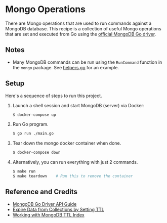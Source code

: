 # Mongo Operations

There are Mongo operations that are used to run commands against a MongoDB database. This recipe is a collection of useful Mongo operations that are set and executed from Go using the [official MongoDB Go driver](https://github.com/mongodb/mongo-go-driver).

## Notes

* Many MongoDB commands can be run using the `RunCommand` function in the `mongo` package. See [helpers.go](helpers.go) for an example.

## Setup

Here's a sequence of steps to run this project.

1. Launch a shell session and start MongoDB (server) via Docker:

   ```bash
   $ docker-compose up
   ```

1. Run Go program.

   ```bash
   $ go run ./main.go
   ```

1. Tear down the mongo docker container when done.

   ```bash
   $ docker-compose down
   ```

1. Alternatively, you can run everything with just 2 commands.

   ```bash
   $ make run
   $ make teardown    # Run this to remove the container
   ```

## Reference and Credits

* [MongoDB Go Driver API Guide](https://godoc.org/go.mongodb.org/mongo-driver/mongo)
* [Expire Data from Collections by Setting TTL](https://docs.mongodb.com/manual/tutorial/expire-data/)
* [Working with MongoDB TTL Index](http://hassansin.github.io/working-with-mongodb-ttl-index)
